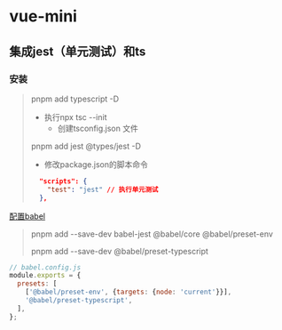 # vue-mini
## 集成jest（单元测试）和ts

### 安装

> pnpm add typescript -D
>
> - 执行npx tsc --init 
>   - 创建tsconfig.json 文件
>
> pnpm add jest @types/jest -D
>
> - 修改package.json的脚本命令
>
> `````json
>   "scripts": {
>     "test": "jest" // 执行单元测试
>   },
> `````
>
> 

[配置babel](https://jestjs.io/zh-Hans/docs/getting-started#%E4%BD%BF%E7%94%A8-babel)

> pnpm add --save-dev babel-jest @babel/core @babel/preset-env
>
> pnpm add --save-dev @babel/preset-typescript

````js
// babel.config.js
module.exports = {
  presets: [
    ['@babel/preset-env', {targets: {node: 'current'}}],
    '@babel/preset-typescript',
  ],
};
````

